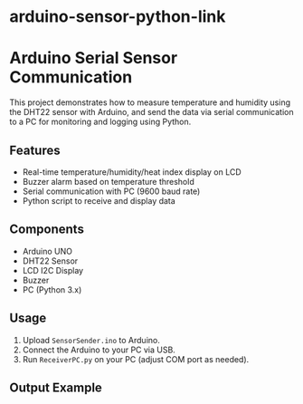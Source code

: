 # arduino-sensor-python-link
# Arduino Serial Sensor Communication

This project demonstrates how to measure temperature and humidity using the DHT22 sensor with Arduino, and send the data via serial communication to a PC for monitoring and logging using Python.

## Features
- Real-time temperature/humidity/heat index display on LCD
- Buzzer alarm based on temperature threshold
- Serial communication with PC (9600 baud rate)
- Python script to receive and display data

## Components
- Arduino UNO
- DHT22 Sensor
- LCD I2C Display
- Buzzer
- PC (Python 3.x)

## Usage
1. Upload `SensorSender.ino` to Arduino.
2. Connect the Arduino to your PC via USB.
3. Run `ReceiverPC.py` on your PC (adjust COM port as needed).

## Output Example

